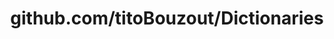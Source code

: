 ---
layout: post
title: github.com/titoBouzout/Dictionaries
categories: link
tags: [انگلیسی, برنامه‌نویسی]
---